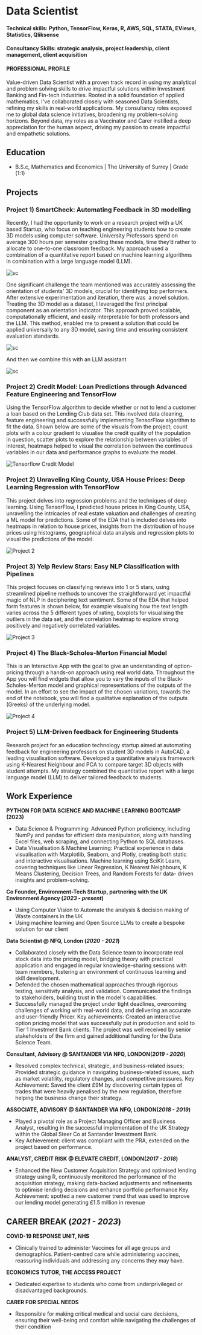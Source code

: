# Data Scientist

#### Technical skills: Python, TensorFlow, Keras, R, AWS, SQL, STATA, EViews, Statistics, Qliksense
#### Consultancy Skills: strategic analysis, project leadership, client management, client acquisition

#### PROFESSIONAL PROFILE
Value-driven Data Scientist with a proven track record in using my analytical and problem solving skills to drive impactful solutions within Investment Banking and Fin-tech industries. Rooted in a solid foundation of applied mathematics, I've collaborated closely with seasoned Data Scientists, refining my skills in real-world applications. My consultancy roles exposed me to global data science initiatives, broadening my problem-solving horizons. Beyond data, my roles as a Vaccinator and Carer instilled a deep appreciation for the human aspect, driving my passion to create impactful and empathetic solutions.

## Education	        		
- B.S.c, Mathematics and Economics | The University of Surrey | Grade (1:1)

## Projects

### Project 1) SmartCheck: Automating Feedback in 3D modelling 
Recently, I had the opportunity to work on a research project with a UK based Startup, who focus on teaching engineering students how to create 3D models using computer software. University Professors spend on average 300 hours per semester grading these models, time they’d rather to allocate to one-to-one classroom feedback. My approach used a combination of a quantitative report based on machine learning algorithms in combination with a large language model (LLM). 

![sc](/assets/img/sc_pic_1.png)

One significant challenge the team mentioned was accurately assessing the orientation of students' 3D models, crucial for identifying top performers. After extensive experimentation and iteration, there was  a novel solution. Treating the 3D model as a dataset, I leveraged the first principal component as an orientation indicator. This approach proved scalable, computationally efficient, and easily interpretable for both professors and the LLM. This method, enabled me to present a solution that could be applied universally to any 3D model, saving time and ensuring consistent evaluation standards.

![sc](/assets/img/sc_pic_2.png)

And then we combine this with an LLM assistant 

![sc](/assets/img/sc_pic_3.png)

### Project 2) Credit Model:  Loan Predictions through Advanced Feature Engineering and TensorFlow
Using the TensorFlow algorithm to decide whether or not to lend a customer a loan based on the Lending Club data set. This involved data cleaning, feature engineering and successfully implementing TensorFlow algorithm to fit the data.  Shown below are some of the visuals from the project; count plots with a colour gradient to visualise the credit quality of the population in question, scatter plots to explore the relationship between variables of interest, heatmaps helped to visual the correlation between the continuous variables in our data and performance graphs to evaluate the model.

![Tensorflow Credit Model](/assets/img/TF_credit_model.png)

### Project 2) Unraveling King County, USA House Prices: Deep Learning Regression with TensorFlow
This project delves into regression problems and the techniques of deep learning. Using TensorFlow, I predicted house prices in King County, USA, unravelling the intricacies of real estate valuation and challenges of creating a ML model for predictions. Some of the EDA that is included delves into heatmaps in relation to house prices, insights from the distribution of house prices using histograms, geographical data analysis and regression plots to visual the predictions of the model.

![Project 2](/assets/img/project_2.png)

### Project 3) Yelp Review Stars: Easy NLP Classification with Pipelines
This project focuses on classifying reviews into 1 or 5 stars, using streamlined pipeline methods to uncover the straightforward yet impactful magic of NLP in deciphering text sentiment. Some of the EDA that helped form features is shown below, for example visualsing how the text length varies across the 5 different types of rating, boxplots for visualising the outliers in the data set, and the correlation heatmap to explore strong positively and negatively correlated variables.

![Project 3](/assets/img/project_3.png)

### Project 4) The Black-Scholes-Merton Financial Model
This is an Interactive App with the goal to give an understanding of option-pricing through a hands-on approach using real world data. Throughout the App you will find widgets that allow you to vary the inputs of the Black-Scholes-Merton model and graphical representations of the outputs of the model. In an effort to see the impact of the chosen variations, towards the end of the notebook, you will find a qualitative explanation of the outputs (Greeks) of the underlying model.

![Project 4](/assets/img/project_4.png)

### Project 5) LLM-Driven feedback for Engineering Students
Research project for an education technology startup aimed at automating feedback for engineering professors on student 3D models in AutoCAD, a leading visualisation software. Developed a quantitative analysis framework using K-Nearest Neighbour and PCA to compare target 3D objects with student attempts. My strategy combined the quantitative report with a large language model (LLM) to deliver tailored feedback to students.
  
## Work Experience
**PYTHON FOR DATA SCIENCE AND MACHINE LEARNING BOOTCAMP (2023)**
- Data Science & Programming: Advanced Python proficiency, including NumPy and pandas for efficient data manipulation, along with handling Excel files, web scraping, and connecting Python to SQL databases.
- Data Visualisation & Machine Learning: Practical experience in data visualisation with Matplotlib, Seaborn, and Plotly, creating both static and interactive visualisations. Machine learning using SciKit Learn, covering techniques like Linear Regression, K Nearest Neighbours, K Means Clustering, Decision Trees, and Random Forests for data- driven insights and problem-solving.

**Co Founder, Environment-Tech Startup, partnering with the UK Environment Agency (_2023 - present_)**
- Using Computer Vision to Automate the analysis & decision making of Waste containers in the UK 
- Using machine learning and Open Source LLMs to create a bespoke solution for our client

**Data Scientist @ NFQ, London (_2020 - 2021_)**
- Collaborated closely with the Data Science team to incorporate real stock data into the pricing model, bridging theory with practical application and engaged in regular knowledge-sharing sessions with team members, fostering an environment of continuous learning and skill development.
- Defended the chosen mathematical approaches through rigorous testing, sensitivity analysis, and validation. Communicated the findings to stakeholders, building trust in the model's capabilities.
- Successfully managed the project under tight deadlines, overcoming challenges of working with real-world data, and delivering an accurate and user-friendly Pricer.
Key achievements: Created an interactive option pricing model that was successfully put in production and sold to Tier 1 Investment Bank clients. The project was well received by senior stakeholders of the firm and gained additional funding for the Data Science Team.

**Consultant, Advisory @ SANTANDER VIA NFQ, LONDON(_2019 - 2020_)**
- Resolved complex technical, strategic, and business-related issues; Provided strategic guidance in navigating
business-related issues, such as market volatility, regulatory changes, and competitive pressures.
Key Achievement: Saved the client £9M by discovering certain types of trades that were heavily penalised by the new regulation, therefore helping the business change their strategy.

**ASSOCIATE, ADVISORY @ SANTANDER VIA NFQ, LONDON(_2018 - 2019_)**
- Played a pivotal role as a Project Managing Officer and Business Analyst, resulting in the successful implementation of the UK Strategy within the Global Steer Co at Santander Investment Bank.
- Key Achievement: client was compliant with the PRA, extended on the project based on performance.

**ANALYST, CREDIT RISK @ ELEVATE CREDIT, LONDON(_2017 - 2018_)**
- Enhanced the New Customer Acquisition Strategy and optimised lending strategy using R, continuously
monitored the performance of the acquisition strategy, making data-backed adjustments and refinements to
optimise lending decisions and enhance portfolio performance
Key Achievement: spotted a new customer trend that was used to improve our lending model generating £1.5 million in revenue


## CAREER BREAK (_2021 - 2023_)
**COVID-19 RESPONSE UNIT, NHS**
- Clinically trained to administer Vaccines for all age groups and demographics. Patient-centred care while
administering vaccines, reassuring individuals and addressing any concerns they may have.

**ECONOMICS TUTOR, THE ACCESS PROJECT**
- Dedicated expertise to students who come from underprivileged or disadvantaged backgrounds.

**CARER FOR SPECIAL NEEDS**
- Responsible for making critical medical and social care decisions, ensuring their well-being and comfort while
navigating the challenges of their condition








